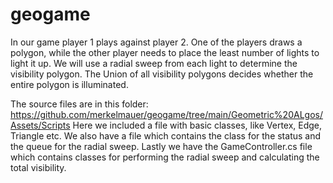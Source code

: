 # geogame
In our game player 1 plays against player 2. One of the players draws a polygon, while the other player needs to place the least number of lights to light it up.
We will use a radial sweep from each light to determine the visibility polygon. The Union of all visibility polygons decides whether the entire polygon is illuminated.


The source files are in this folder: https://github.com/merkelmauer/geogame/tree/main/Geometric%20ALgos/Assets/Scripts
Here we included a file with basic classes, like Vertex, Edge, Triangle etc.
We also have a file which contains the class for the status and the queue for the radial sweep.
Lastly we have the GameController.cs file which contains classes for performing the radial sweep and calculating the total visibility.
